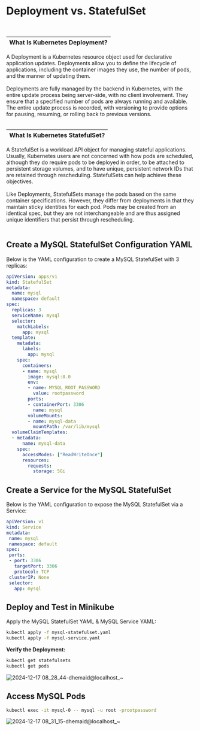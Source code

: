 # Deployment vs. StatefulSet
<br />

| **What Is Kubernetes Deployment?** |
|----------------------------------|
A Deployment is a Kubernetes resource object used for declarative application updates. Deployments allow you to define the lifecycle of applications, including the container images they use, the number of pods, and the manner of updating them. <br /><br /> Deployments are fully managed by the backend in Kubernetes, with the entire update process being server-side, with no client involvement. They ensure that a specified number of pods are always running and available. The entire update process is recorded, with versioning to provide options for pausing, resuming, or rolling back to previous versions.<br /><br />

| **What Is Kubernetes StatefulSet?** |
|----------------------------------|
A StatefulSet is a workload API object for managing stateful applications. Usually, Kubernetes users are not concerned with how pods are scheduled, although they do require pods to be deployed in order, to be attached to persistent storage volumes, and to have unique, persistent network IDs that are retained through rescheduling. StatefulSets can help achieve these objectives. <br /> <br />Like Deployments, StatefulSets manage the pods based on the same container specifications. However, they differ from deployments in that they maintain sticky identities for each pod. Pods may be created from an identical spec, but they are not interchangeable and are thus assigned unique identifiers that persist through rescheduling.<br /><br />

## Create a MySQL StatefulSet Configuration YAML

Below is the YAML configuration to create a MySQL StatefulSet with 3 replicas:

```yaml
apiVersion: apps/v1
kind: StatefulSet
metadata:
  name: mysql
  namespace: default
spec:
  replicas: 3
  serviceName: mysql
  selector:
    matchLabels:
      app: mysql
  template:
    metadata:
      labels:
        app: mysql
    spec:
      containers:
      - name: mysql
        image: mysql:8.0
        env:
        - name: MYSQL_ROOT_PASSWORD
          value: rootpassword
        ports:
        - containerPort: 3306
          name: mysql
        volumeMounts:
        - name: mysql-data
          mountPath: /var/lib/mysql
  volumeClaimTemplates:
  - metadata:
      name: mysql-data
    spec:
      accessModes: ["ReadWriteOnce"]
      resources:
        requests:
          storage: 5Gi
```
## Create a Service for the MySQL StatefulSet

Below is the YAML configuration to expose the MySQL StatefulSet via a Service:

 ```yaml
apiVersion: v1
kind: Service
metadata:
  name: mysql
  namespace: default
spec:
  ports:
  - port: 3306
    targetPort: 3306
    protocol: TCP
  clusterIP: None 
  selector:
    app: mysql
 ```

## Deploy and Test in Minikube
Apply the MySQL StatefulSet YAML & MySQL Service YAML:
 ```bash
kubectl apply -f mysql-statefulset.yaml
kubectl apply -f mysql-service.yaml
```
**Verify the Deployment:**
 ```bash
kubectl get statefulsets
kubectl get pods
 ```
![2024-12-17 08_28_44-dhemaid@localhost_~](https://github.com/user-attachments/assets/a7a5efa5-49b0-4f5b-81cf-cbae3f00f8a6)

## Access MySQL Pods
 ```bash
kubectl exec -it mysql-0 -- mysql -u root -prootpassword
 ```
![2024-12-17 08_31_15-dhemaid@localhost_~](https://github.com/user-attachments/assets/dd7a6d8d-6762-41c3-980d-463872a1afdc)



